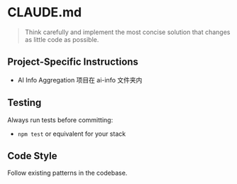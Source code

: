# CLAUDE.md

> Think carefully and implement the most concise solution that changes as little code as possible.

## Project-Specific Instructions

- AI Info Aggregation 项目在 ai-info 文件夹内

## Testing

Always run tests before committing:

- `npm test` or equivalent for your stack

## Code Style

Follow existing patterns in the codebase.
